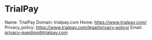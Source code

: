 
# TrialPay

Name: TrialPay
Domain: trialpay.com
Home: https://www.trialpay.com/
Privacy_policy: https://www.trialpay.com/legal/privacy-policy/
Email: privacy-question@trialpay.com
